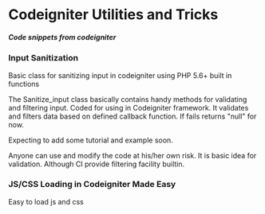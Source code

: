 # Codeigniter Utilities and Tricks
##### Code snippets from codeigniter

### Input Sanitization
Basic class for sanitizing input in codeigniter using PHP 5.6+ built in functions

The Sanitize_input class basically contains handy methods for validating and filtering input. Coded for using in Codeigniter framework. It validates and filters data based on defined callback function. If fails returns "null" for now.


Expecting to add some tutorial and example soon. 

Anyone can use and modify the code at his/her own risk. It is basic idea for validation. Although CI provide filtering facility builtin.

### JS/CSS Loading in Codeigniter Made Easy

Easy to load js and css
